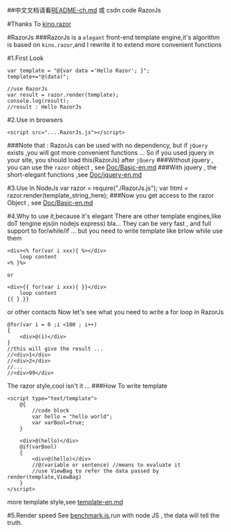 ##中文文档请看[README-ch.md](https://github.com/magicdawn/RazorJs/blob/master/README-ch.md) 或 csdn code RazorJs

#Thanks To [kino.razor](https://github.com/kinogam/kino.razor)

#RazorJs
###RazorJs is a `elegant` front-end template engine,it's algorithm is based on `kino.razor`,and I rewrite it to extend more convenient functions

#1.First Look

    var template = "@{var data ='Hello Razor'; }";
    template+="@(data)";
    
    //use RazorJs
    var result = razor.render(template);
    console.log(result);
    //result : Hello RazorJs
#2.Use in browsers

    <script src="....RazorJs.js"></script>
###Note that : RazorJs can be used with no dependency, but if `jQuery` exists ,you will got more convenient functions ...
So if you used jquery in your site, you should load this(RazorJs) after `jQuery`
###Without jquery , you can use the `razor` object , see [Doc/Basic-en.md](https://github.com/magicdawn/RazorJs/blob/master/Doc/Basic-en.md)
###With jquery , the short-elegant functions ,see [Doc/jquery-en.md](https://github.com/magicdawn/RazorJs/blob/master/Doc/jquery-en.md)

#3.Use In NodeJs
    var razor = require("./RazorJs.js");
    var html = razor.render(template_string_here);
###Now you get access to the razor Object , see [Doc/Basic-en.md](https://github.com/magicdawn/RazorJs/blob/master/Doc/Basic-en.md)

#4.Why to use it,because it's elegant
There are other template engines,like doT tengine ejs(in nodejs express) bla...
They can be very fast , and full support to for/while/if ...
but you need to write template like brlow while use them

    <div><% for(var i xxx){ %></div>
        loop content
    <% }%>

    or

    <div>{{ for(var i xxx){ }}</div>
        loop content
    {{ } }}
or other contacts
Now let's see what you need to write a for loop in RazorJs
    
    @for(var i = 0 ;i <100 ; i++)
    {
        <div>@(i)</div>
    }
    //this will give the result ...
    //<div>1</div>
    //<div>2</div>
    //...
    //<div>99</div>
The razor style,cool isn't it ...
###How To write template

    <script type="text/template">
		@{
			//code block
			var hello = "hello world";			
			var varBool=true;
		}
        
		<div>@(hello)</div>
		@if(varBool)
		{
			<div>@(hello)</div>
            //@(variable or sentence) //means to evaluate it
            //use ViewBag to refer the data passed by render(template,ViewBag)
		}        
	</script>

more template style,see [template-en.md](https://github.com/magicdawn/RazorJs/blob/master/Doc/Template-en.md)

#5.Render speed
See [benchmark.js](https://github.com/magicdawn/RazorJs/blob/master/benchmark.js),run with node JS , the data will tell the truth.
